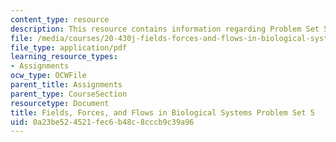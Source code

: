 ```yaml
---
content_type: resource
description: This resource contains information regarding Problem Set 5.
file: /media/courses/20-430j-fields-forces-and-flows-in-biological-systems-fall-2015/0a23be524521fec6b48c8cccb9c39a96_MIT20_430JF15_PS5_Final.pdf
file_type: application/pdf
learning_resource_types:
- Assignments
ocw_type: OCWFile
parent_title: Assignments
parent_type: CourseSection
resourcetype: Document
title: Fields, Forces, and Flows in Biological Systems Problem Set 5
uid: 0a23be52-4521-fec6-b48c-8cccb9c39a96
---
```

